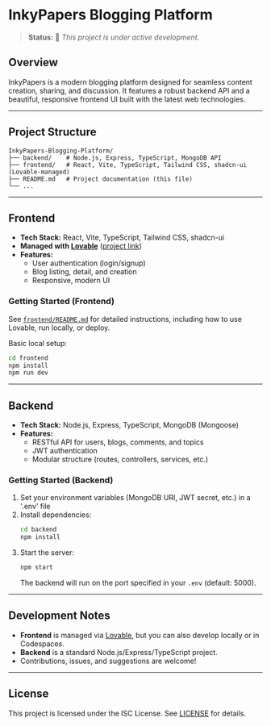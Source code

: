 # InkyPapers Blogging Platform

> **Status:** 🚧 _This project is under active development._

## Overview

InkyPapers is a modern blogging platform designed for seamless content creation, sharing, and discussion. It features a robust backend API and a beautiful, responsive frontend UI built with the latest web technologies.

---

## Project Structure

```
InkyPapers-Blogging-Platform/
├── backend/    # Node.js, Express, TypeScript, MongoDB API
├── frontend/   # React, Vite, TypeScript, Tailwind CSS, shadcn-ui (Lovable-managed)
├── README.md   # Project documentation (this file)
└── ...
```

---

## Frontend

- **Tech Stack:** React, Vite, TypeScript, Tailwind CSS, shadcn-ui
- **Managed with [Lovable](https://lovable.dev/)** ([project link](https://lovable.dev/projects/33401111-26d0-4325-a970-9fcdb214c729))
- **Features:**
  - User authentication (login/signup)
  - Blog listing, detail, and creation
  - Responsive, modern UI

### Getting Started (Frontend)

See [`frontend/README.md`](./frontend/README.md) for detailed instructions, including how to use Lovable, run locally, or deploy.

Basic local setup:

```sh
cd frontend
npm install
npm run dev
```

---

## Backend

- **Tech Stack:** Node.js, Express, TypeScript, MongoDB (Mongoose)
- **Features:**
  - RESTful API for users, blogs, comments, and topics
  - JWT authentication
  - Modular structure (routes, controllers, services, etc.)

### Getting Started (Backend)

1. Set your environment variables (MongoDB URI, JWT secret, etc.) in a '.env' file
2. Install dependencies:
   ```sh
   cd backend
   npm install
   ```
3. Start the server:
   ```sh
   npm start
   ```
   The backend will run on the port specified in your `.env` (default: 5000).

---

## Development Notes

- **Frontend** is managed via [Lovable](https://lovable.dev/), but you can also develop locally or in Codespaces.
- **Backend** is a standard Node.js/Express/TypeScript project.
- Contributions, issues, and suggestions are welcome!

---

## License

This project is licensed under the ISC License. See [LICENSE](./LICENSE) for details.
